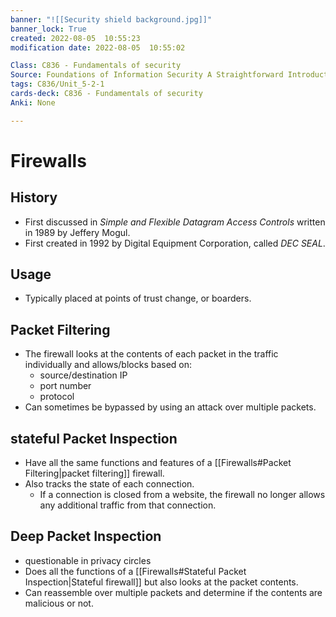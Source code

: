 ```yaml
---
banner: "![[Security shield background.jpg]]"
banner_lock: True
created: 2022-08-05  10:55:23
modification date: 2022-08-05  10:55:02

Class: C836 - Fundamentals of security
Source: Foundations of Information Security A Straightforward Introduction
tags: C836/Unit_5-2-1
cards-deck: C836 - Fundamentals of security
Anki: None

---
```


# Firewalls
## History
- First discussed in *Simple and Flexible Datagram Access Controls* written in 1989 by Jeffery Mogul.
- First created in 1992 by Digital Equipment Corporation, called *DEC SEAL*.

## Usage
- Typically placed at points of trust change, or boarders.
## Packet Filtering
- The firewall looks at the contents of each packet in the traffic individually and allows/blocks based on:
	- source/destination IP
	- port number
	- protocol
- Can sometimes be bypassed by using an attack over multiple packets.
## stateful Packet Inspection
- Have all the same functions and features of a [[Firewalls#Packet Filtering|packet filtering]] firewall.
- Also tracks the state of each connection.
	- If a connection is closed from a website, the firewall no longer allows any additional traffic from that connection.
## Deep Packet Inspection
- questionable in privacy circles
- Does all the functions of a [[Firewalls#Stateful Packet Inspection|Stateful firewall]] but also looks at the packet contents.
- Can reassemble over multiple packets and determine if the contents are malicious or not.